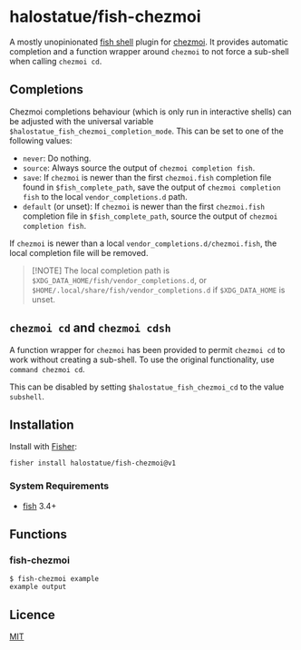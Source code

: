 # halostatue/fish-chezmoi

A mostly unopinionated [fish shell][fish shell] plugin for [chezmoi][chezmoi].
It provides automatic completion and a function wrapper around `chezmoi` to not
force a sub-shell when calling `chezmoi cd`.

## Completions

Chezmoi completions behaviour (which is only run in interactive shells) can be
adjusted with the universal variable `$halostatue_fish_chezmoi_completion_mode`.
This can be set to one of the following values:

- `never`: Do nothing.
- `source`: Always source the output of `chezmoi completion fish`.
- `save`: If `chezmoi` is newer than the first `chezmoi.fish` completion file
  found in `$fish_complete_path`, save the output of `chezmoi completion fish`
  to the local `vendor_completions.d` path.
- `default` (or unset): If `chezmoi` is newer than the first `chezmoi.fish`
  completion file in `$fish_complete_path`, source the output of
  `chezmoi completion fish`.

If `chezmoi` is newer than a local `vendor_completions.d/chezmoi.fish`, the
local completion file will be removed.

> [!NOTE] The local completion path is
> `$XDG_DATA_HOME/fish/vendor_completions.d`, or
> `$HOME/.local/share/fish/vendor_completions.d` if `$XDG_DATA_HOME` is unset.

## `chezmoi cd` and `chezmoi cdsh`

A function wrapper for `chezmoi` has been provided to permit `chezmoi cd` to
work without creating a sub-shell. To use the original functionality, use
`command chezmoi cd`.

This can be disabled by setting `$halostatue_fish_chezmoi_cd` to the value
`subshell`.

## Installation

Install with [Fisher][fisher]:

```fish
fisher install halostatue/fish-chezmoi@v1
```

### System Requirements

- [fish][fish] 3.4+

## Functions

### fish-chezmoi

```fish
$ fish-chezmoi example
example output
```

## Licence

[MIT](LICENCE.md)

[fish shell]: https://fishshell.com 'friendly interactive shell'
[fisher]: https://github.com/jorgebucaran/fisher
[fish]: https://github.com/fish-shell/fish-shell
[chezmoi]: https://www.chezmoi.io
